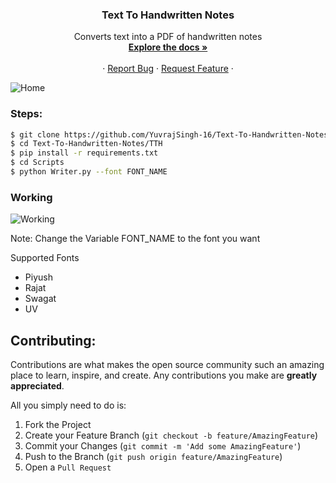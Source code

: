 <h3 align="center"> Text To Handwritten Notes </h3>

<p align="center">
Converts text into a PDF of handwritten notes
    <br />
    <a href="#"><strong> Explore the docs » </strong></a>
    <br />
    <br />
    ·
    <a href="#">Report Bug</a>
    ·
    <a href="#">Request Feature</a>
    ·
</p>

![](Media/home.png "Home")

### Steps:

```bash
$ git clone https://github.com/YuvrajSingh-16/Text-To-Handwritten-Notes.git
$ cd Text-To-Handwritten-Notes/TTH
$ pip install -r requirements.txt
$ cd Scripts
$ python Writer.py --font FONT_NAME
```

### Working

![](Media/working.gif "Working")

Note: Change the Variable FONT_NAME to the font you want

Supported Fonts

- Piyush
- Rajat
- Swagat
- UV

## Contributing:

Contributions are what makes the open source community such an amazing place to learn, inspire, and create. Any contributions you make are **greatly appreciated**.

All you simply need to do is:

1. Fork the Project
2. Create your Feature Branch (`git checkout -b feature/AmazingFeature`)
3. Commit your Changes (`git commit -m 'Add some AmazingFeature'`)
4. Push to the Branch (`git push origin feature/AmazingFeature`)
5. Open a `Pull Request`
